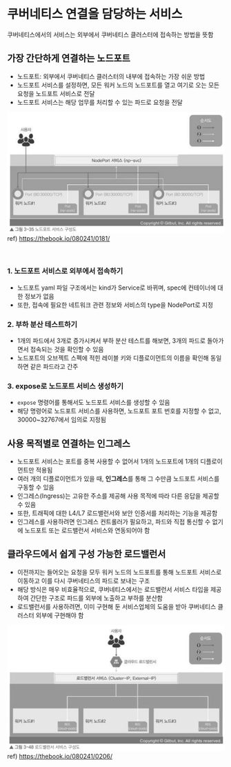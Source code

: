 # 쿠버네티스 연결을 담당하는 서비스

쿠버네티스에서의 서비스는 외부에서 쿠버네티스 클러스터에 접속하는 방법을 뜻함

## 가장 간단하게 연결하는 노드포트

- 노드포트: 외부에서 쿠버네티스 클러스터의 내부에 접속하는 가장 쉬운 방법
- 노드포트 서비스를 설정하면, 모든 워커 노드의 노드포트를 열고 여기로 오는 모든 요청을 노드포트 서비스로 전달
- 노드포트 서비스는 해당 업무를 처리할 수 있는 파드로 요청을 전달

![img.png](../image/방재영1.png)   
ref) https://thebook.io/080241/0181/

<br/>

### 1. 노드포트 서비스로 외부에서 접속하기

- 노드포트 yaml 파일 구조에서는 kind가 Service로 바뀌며, spec에 컨테이너에 대한 정보가 없음
- 또한, 접속에 필요한 네트워크 관련 정보와 서비스의 type을 NodePort로 지정

### 2. 부하 분산 테스트하기

- 1개의 파드에서 3개로 증가시켜서 부하 분산 테스트를 해보면, 3개의 파드로 돌아가면서 접속되는 것을 확인할 수 있음
- 노드포트의 오브젝트 스펙에 적힌 레이블 키와 디플로이먼트의 이름을 확인해 동일하면 같은 파드라고 간주

### 3. expose로 노드포트 서비스 생성하기

- `expose` 명령어를 통해서도 노드포트 서비스를 생성할 수 있음
- 해당 명령어로 노드포트 서비스를 사용하면, 노드포트 포트 번호를 지정할 수 없고, 30000~32767에서 임의로 지정됨

## 사용 목적별로 연결하는 인그레스

- 노드포트 서비스는 포트를 중복 사용할 수 없어서 1개의 노드포트에 1개의 디플로이먼트만 적용됨
- 여러 개의 디플로이먼트가 있을 때, **인그레스**를 통해 그 수만큼 노드포트 서비스를 구동할 수 있음
- 인그레스(Ingress)는 고유한 주소를 제공해 사용 목적에 따라 다른 응답을 제공할 수 있음
- 또한, 트래픽에 대한 L4/L7 로드밸런서와 보안 인증서를 처리하는 기능을 제공함
- 인그레스를 사용하려면 인그레스 컨트롤러가 필요하고, 파드와 직접 통신할 수 없기에 노드포트 또는 로드밸런서 서비스와 연동되어야 함

## 클라우드에서 쉽게 구성 가능한 로드밸런서

- 이전까지는 들어오는 요청을 모두 워커 노드의 노드포트를 통해 노드포트 서비스로 이동하고 이를 다시 쿠버네티스의 파드로 보내는 구조
- 해당 방식은 매우 비효율적으로, 쿠버네티스에서는 로드밸런서 서비스 타입을 제공하여 간단한 구조로 파드를 외부에 노출하고 부하를 분산함
- 로드밸런서를 사용하려면, 이미 구현해 둔 서비스업체의 도움을 받아 쿠버네티스 클러스터 외부에 구현해야 함

![img.png](../image/방재영2.png)   
ref) https://thebook.io/080241/0206/